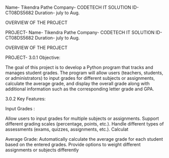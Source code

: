 Name- Tikendra Pathe Company- CODETECH IT SOLUTION ID- CT08DS5682 Duration- july to Aug.

OVERVIEW OF THE PROJECT

PROJECT- Name- Tikendra Pathe Company- CODETECH IT SOLUTION ID- CT08DS5682 Duration- july to Aug.

OVERVIEW OF THE PROJECT

PROJECT- 3.0.1 Objective:

The goal of this project is to develop a Python program that tracks and manages student grades. The
program will allow users (teachers, students, or administrators) to input grades for different subjects or
assignments, calculate the average grade, and display the overall grade along with additional information
such as the corresponding letter grade and GPA.

3.0.2 Key Features:

Input Grades :

Allow users to input grades for multiple subjects or assignments. Support different grading scales (percentage, points, etc.). Handle different types of assessments (exams, quizzes, assignments, etc.). Calculat

Average Grade:
Automatically calculate the average grade for each student based on the entered
grades. Provide options to weight different assignments or subjects differently
